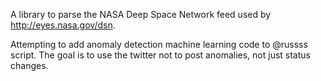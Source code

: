 A library to parse the NASA Deep Space Network feed used by
http://eyes.nasa.gov/dsn.

Attempting to add anomaly detection machine learning code to @russss script. The goal is to use the twitter not to post anomalies, not just status changes.  
